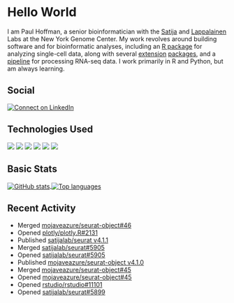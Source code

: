 
<!-- README.md is generated from README.Rmd. Please edit that file -->

# Hello World

I am Paul Hoffman, a senior bioinformatician with the
[Satija](https://satijalab.org) and [Lappalainen](https://tllab.org)
Labs at the New York Genome Center. My work revolves around building
software and for bioinformatic analyses, including an [R
package](https://github.com/satijalab/seurat) for analyzing single-cell
data, along with several
[extension](https://github.com/satijalab/seurat-data)
[packages](https://github.com/mojaveazure/seurat-disk), and a
[pipeline](https://github.com/LappalainenLab/RNApipeline) for processing
RNA-seq data. I work primarily in R and Python, but am always learning.

## Social

<!-- badges: start -->

[![Connect on
LinkedIn](https://img.shields.io/badge/--linkedin?label=LinkedIn&logo=LinkedIn&style=social)](https://www.linkedin.com/in/pauljhoffman)

<!-- badges: end -->

## Technologies Used

<!-- badges: start -->

![](https://img.shields.io/badge/r-%23276DC3.svg?&logo=r&logoColor=white)
![](https://img.shields.io/badge/python%20-%2314354C.svg?&logo=python&logoColor=white)
![](https://img.shields.io/badge/markdown-%23000000.svg?&logo=markdown&logoColor=white)
![](https://img.shields.io/badge/git%20-%23F05033.svg?&logo=git&logoColor=white)
![](https://img.shields.io/badge/github%20-%23121011.svg?&logo=github&logoColor=white)
![](https://img.shields.io/badge/docker%20-%230db7ed.svg?&logo=docker&logoColor=white)
<!-- ![](https://img.shields.io/badge/Google%20Cloud%20-%234285F4.svg?&logo=google-cloud&logoColor=white) -->
<!-- badges: end -->

## Basic Stats

<a href="https://github.com/anuraghazra/github-readme-stats">
<img align="center" src="https://github-readme-stats.vercel.app/api?username=mojaveazure&count_private=true&show_icons=true" alt="GitHub stats" />
</a> <a href="https://github.com/anuraghazra/github-readme-stats">
<img align="center" src="https://github-readme-stats.vercel.app/api/top-langs?username=mojaveazure&layout=compact" alt= "Top languages" />
</a>

## Recent Activity

-   Merged
    [mojaveazure/seurat-object#46](https://github.com/mojaveazure/seurat-object/pull/46)
-   Opened
    [plotly/plotly.R#2131](https://github.com/plotly/plotly.R/pull/2131)
-   Published [satijalab/seurat
    v4.1.1](https://github.com/satijalab/seurat/releases/tag/v4.1.1)
-   Merged
    [satijalab/seurat#5905](https://github.com/satijalab/seurat/pull/5905)
-   Opened
    [satijalab/seurat#5905](https://github.com/satijalab/seurat/pull/5905)
-   Published [mojaveazure/seurat-object
    v4.1.0](https://github.com/mojaveazure/seurat-object/releases/tag/v4.1.0)
-   Merged
    [mojaveazure/seurat-object#45](https://github.com/mojaveazure/seurat-object/pull/45)
-   Opened
    [mojaveazure/seurat-object#45](https://github.com/mojaveazure/seurat-object/pull/45)
-   Opened
    [rstudio/rstudio#11101](https://github.com/rstudio/rstudio/issues/11101)
-   Opened
    [satijalab/seurat#5899](https://github.com/satijalab/seurat/pull/5899)
